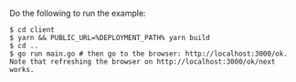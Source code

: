 Do the following to run the example:

```console
$ cd client
$ yarn && PUBLIC_URL=%DEPLOYMENT_PATH% yarn build
$ cd ..
$ go run main.go # then go to the browser: http://localhost:3000/ok. Note that refreshing the browser on http://localhost:3000/ok/next works.
```
